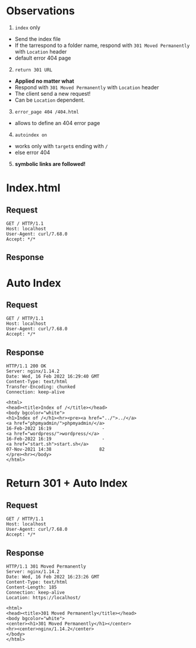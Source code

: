 # Observations
1. `index` only  
- Send the index file
- If the tarrespond to a folder name, respond with `301 Moved Permanently` with `Location` header
- default error 404 page
2. `return 301 URL`
- **Applied no matter what**
- Respond with `301 Moved Permanently` with `Location` header
- The client send a new request!
- Can be `Location` dependent.
3. `error_page 404 /404.html`
- allows to define an 404 error page
4. `autoindex on`
- works only with `target`s ending with `/`
- else error 404
5. **symbolic links are followed!**

# Index.html
## Request
```
GET / HTTP/1.1
Host: localhost
User-Agent: curl/7.68.0
Accept: */*
```
## Response

# Auto Index
## Request
```
GET / HTTP/1.1
Host: localhost
User-Agent: curl/7.68.0
Accept: */*
```
## Response
```
HTTP/1.1 200 OK
Server: nginx/1.14.2
Date: Wed, 16 Feb 2022 16:29:40 GMT
Content-Type: text/html
Transfer-Encoding: chunked
Connection: keep-alive

<html>
<head><title>Index of /</title></head>
<body bgcolor="white">
<h1>Index of /</h1><hr><pre><a href="../">../</a>
<a href="phpmyadmin/">phpmyadmin/</a>                                        16-Feb-2022 16:19                   -
<a href="wordpress/">wordpress/</a>                                         16-Feb-2022 16:19                   -
<a href="start.sh">start.sh</a>                                           07-Nov-2021 14:38                  82
</pre><hr></body>
</html>
```

# Return 301 + Auto Index
## Request
```
GET / HTTP/1.1
Host: localhost
User-Agent: curl/7.68.0
Accept: */*
```
## Response
```
HTTP/1.1 301 Moved Permanently
Server: nginx/1.14.2
Date: Wed, 16 Feb 2022 16:23:26 GMT
Content-Type: text/html
Content-Length: 185
Connection: keep-alive
Location: https://localhost/

<html>
<head><title>301 Moved Permanently</title></head>
<body bgcolor="white">
<center><h1>301 Moved Permanently</h1></center>
<hr><center>nginx/1.14.2</center>
</body>
</html>
```
